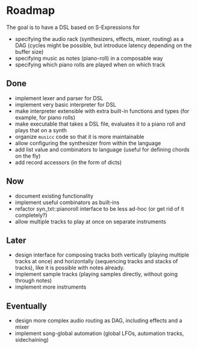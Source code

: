 # Roadmap

The goal is to have a DSL based on S-Expressions for

- specifying the audio rack (synthesizers, effects, mixer, routing) as a DAG (cycles might be possible, but introduce latency depending on the buffer size)
- specifying music as notes (piano-roll) in a composable way
- specifying which piano rolls are played when on which track

## Done

- implement lexer and parser for DSL
- implement very basic interpreter for DSL
- make interpreter extensible with extra built-in functions and types
  (for example, for piano rolls)
- make executable that takes a DSL file, evaluates it to a piano roll and plays that on a synth
- organize `musicc` code so that it is more maintainable
- allow configuring the synthesizer from within the language
- add list value and combinators to language (useful for defining chords on the fly)
- add record accessors (in the form of dicts)

## Now

- document existing functionality
- implement useful combinators as built-ins
- refactor syn_txt::pianoroll interface to be less ad-hoc (or get rid of it completely?)
- allow multiple tracks to play at once on separate instruments

## Later

- design interface for composing tracks both vertically (playing multiple tracks at once)
  and horizontally (sequencing tracks and stacks of tracks), like it is possible with notes already.
- implement sample tracks (playing samples directly, without going through notes)
- implement more instruments


## Eventually

- design more complex audio routing as DAG, including effects and a mixer
- implement song-global automation (global LFOs, automation tracks, sidechaining)